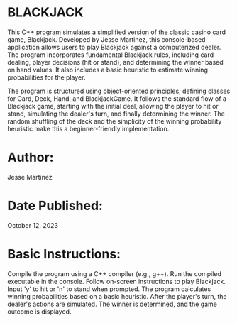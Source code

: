 # BLACKJACK
This C++ program simulates a simplified version of the classic casino card game, Blackjack. Developed by Jesse Martinez, this console-based application allows users to play Blackjack against a computerized dealer. The program incorporates fundamental Blackjack rules, including card dealing, player decisions (hit or stand), and determining the winner based on hand values. It also includes a basic heuristic to estimate winning probabilities for the player.

The program is structured using object-oriented principles, defining classes for Card, Deck, Hand, and BlackjackGame. It follows the standard flow of a Blackjack game, starting with the initial deal, allowing the player to hit or stand, simulating the dealer's turn, and finally determining the winner. The random shuffling of the deck and the simplicity of the winning probability heuristic make this a beginner-friendly implementation.

# Author:
Jesse Martinez

# Date Published:
October 12, 2023

# Basic Instructions:
Compile the program using a C++ compiler (e.g., g++).
Run the compiled executable in the console.
Follow on-screen instructions to play Blackjack.
Input 'y' to hit or 'n' to stand when prompted.
The program calculates winning probabilities based on a basic heuristic.
After the player's turn, the dealer's actions are simulated.
The winner is determined, and the game outcome is displayed.
